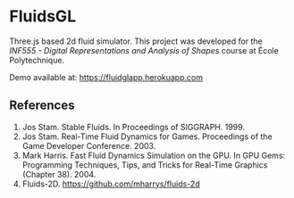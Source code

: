 # FluidsGL

Three.js based 2d fluid simulator. This project was developed for the *INF555 - Digital Representations and Analysis of Shapes* course at École Polytechnique. 

Demo available at: https://fluidglapp.herokuapp.com

References
----------
1. Jos Stam. Stable Fluids. In Proceedings of SIGGRAPH. 1999.
2. Jos Stam. Real-Time Fluid Dynamics for Games. Proceedings of the Game Developer Conference. 2003.
3. Mark Harris. Fast Fluid Dynamics Simulation on the GPU. In GPU Gems: Programming Techniques, Tips, and Tricks for Real-Time Graphics (Chapter 38). 2004.
4. Fluids-2D. https://github.com/mharrys/fluids-2d
